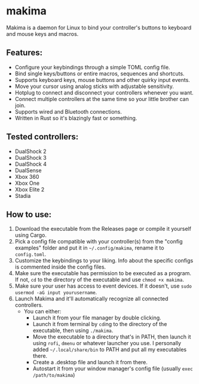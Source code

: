 # makima

Makima is a daemon for Linux to bind your controller's buttons to keyboard and mouse keys and macros.

## Features:
- Configure your keybindings through a simple TOML config file.
- Bind single keys/buttons or entire macros, sequences and shortcuts.
- Supports keyboard keys, mouse buttons and other quirky input events.
- Move your cursor using analog sticks with adjustable sensitivity.
- Hotplug to connect and disconnect your controllers whenever you want.
- Connect multiple controllers at the same time so your little brother can join.
- Supports wired and Bluetooth connections.
- Written in Rust so it's blazingly fast or something.

## Tested controllers:
- DualShock 2
- DualShock 3
- DualShock 4
- DualSense
- Xbox 360
- Xbox One
- Xbox Elite 2
- Stadia

## How to use:
1. Download the executable from the Releases page or compile it yourself using Cargo.
2. Pick a config file compatible with your controller(s) from the "config examples" folder and put it in `~/.config/makima`, rename it to `config.toml`.
3. Customize the keybindings to your liking. Info about the specific configs is commented inside the config files.
4. Make sure the executable has permission to be executed as a program. If not, `cd` to the directory of the executable and use `chmod +x makima`.
5. Make sure your user has access to event devices. If it doesn't, use `sudo usermod -aG input yourusername`.
6. Launch Makima and it'll automatically recognize all connected controllers.
   - You can either:
     - Launch it from your file manager by double clicking.
     - Launch it from terminal by `cd`ing to the directory of the executable, then using `./makima`.
     - Move the executable to a directory that's in PATH, then launch it using `rofi`, `dmenu` or whatever launcher you use. I personally added `~/.local/share/bin` to PATH and put all my executables there.
     - Create a .desktop file and launch it from there.
     - Autostart it from your window manager's config file (usually `exec /path/to/makima`)
